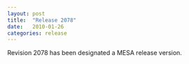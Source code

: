 ```yaml
---
layout: post
title:  "Release 2078"
date:   2010-01-26
categories: release
---
```


Revision 2078 has been designated a MESA release version.
